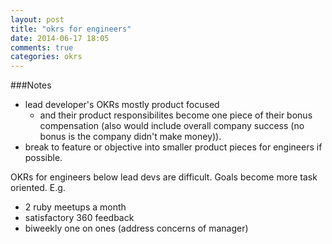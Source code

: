 ```yaml
---
layout: post
title: "okrs for engineers"
date: 2014-06-17 18:05
comments: true
categories: okrs
---
```


###Notes

  - lead developer's OKRs mostly product focused
    - and their product responsibilites become one piece of their bonus compensation (also would include overall company success (no bonus is the company didn't make money)).
  - break to feature or objective into smaller product pieces for engineers if possible.

OKRs for engineers below lead devs are difficult. Goals become more task oriented. E.g.

  - 2 ruby meetups a month
  - satisfactory 360 feedback
  - biweekly one on ones (address concerns of manager)
